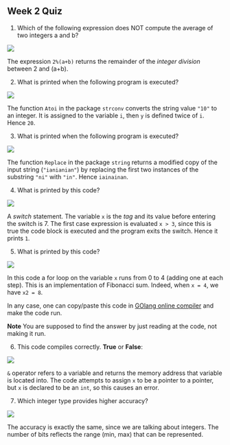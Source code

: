 ## Week 2 Quiz

1. Which of the following expression does NOT compute the average of two integers a and b?

![](https://user-images.githubusercontent.com/49638680/78794006-765af200-79b3-11ea-9a09-bf9318cabc85.png)

The expression `2%(a+b)` returns the remainder of the _integer division_ between 2 and (a+b).

2. What is printed when the following program is executed?

![](https://user-images.githubusercontent.com/49638680/78794614-46f8b500-79b4-11ea-979a-ccbf8a7f0aa4.png)

The function `Atoi` in the package `strconv` converts the string value `"10"` to an integer. It is assigned to the variable `i`, then `y` is defined twice of `i`. Hence `20`.

3. What is printed when the following program is executed?

![](https://user-images.githubusercontent.com/49638680/78794955-ae166980-79b4-11ea-87c8-84b7bd12f06f.png)

The function `Replace` in the package `string` returns a modified copy of the input string (`"ianianian"`) by replacing the first two instances of the substring `"ni"` with `"in"`. Hence `iainainan`.

4. What is printed by this code?

![](https://user-images.githubusercontent.com/49638680/78795280-1f561c80-79b5-11ea-9d77-49c9d0a148ac.png)

A _switch_ statement. The variable `x` is the _tag_ and its value before entering the switch is $7$. The first case expression is evaluated `x > 3`, since this is true the code block is executed and the program exits the switch.
Hence it prints `1`.

5. What is printed by this code?

![](https://user-images.githubusercontent.com/49638680/78795599-78be4b80-79b5-11ea-9724-7c4ede0a456b.png)

In this code a for loop on the variable `x` runs from $0$ to $4$ (adding one at each step). This is an implementation of Fibonacci sum.
Indeed, when `x = 4`, we have `x2 = 8`.

In any case, one can copy/paste this code in [GOlang online compiler](https://play.golang.org/) and make the code run.

__Note__ You are supposed to find the answer by just reading at the code, not making it run.

6. This code compiles correctly. __True__ or __False__:

![](https://user-images.githubusercontent.com/49638680/78796566-cab3a100-79b6-11ea-822f-5a354abd605d.png)

`&` operator refers to a variable and returns the memory address that variable is located into.
The code attempts to assign `x` to be a pointer to a pointer, but `x` is declared to be an `int`, so this causes an error.

7. Which integer type provides higher accuracy?

![](https://user-images.githubusercontent.com/49638680/78799044-f421fc00-79b9-11ea-9cdb-9588a9869af0.png)

The accuracy is exactly the same, since we are talking about integers. The number of bits reflects the range (min, max) that can be represented.
